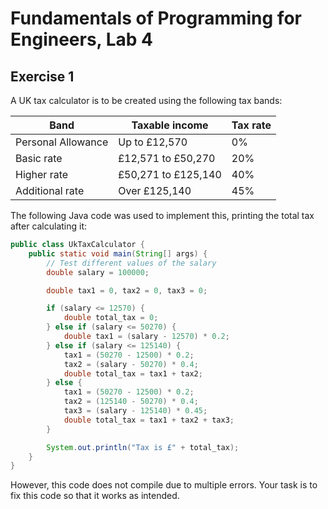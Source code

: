 # Fundamentals of Programming for Engineers, Lab 4

## Exercise 1

A UK tax calculator is to be created using the following tax bands:

| Band               | Taxable income           | Tax rate |
|--------------------|--------------------------|----------|
| Personal Allowance  | Up to £12,570            | 0%       |
| Basic rate          | £12,571 to £50,270       | 20%      |
| Higher rate         | £50,271 to £125,140      | 40%      |
| Additional rate     | Over £125,140            | 45%      |

The following Java code was used to implement this, printing the total tax after calculating it:

```java
public class UkTaxCalculator {
    public static void main(String[] args) {
        // Test different values of the salary
        double salary = 100000;

        double tax1 = 0, tax2 = 0, tax3 = 0;

        if (salary <= 12570) {
            double total_tax = 0;
        } else if (salary <= 50270) {
            double tax1 = (salary - 12570) * 0.2;
        } else if (salary <= 125140) {
            tax1 = (50270 - 12500) * 0.2;
            tax2 = (salary - 50270) * 0.4;
            double total_tax = tax1 + tax2;
        } else {
            tax1 = (50270 - 12500) * 0.2;
            tax2 = (125140 - 50270) * 0.4;
            tax3 = (salary - 125140) * 0.45;
            double total_tax = tax1 + tax2 + tax3;
        }

        System.out.println("Tax is £" + total_tax);
    }
}
```

However, this code does not compile due to multiple errors.
Your task is to fix this code so that it works as intended.
